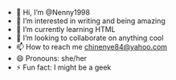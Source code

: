 - 👋 Hi, I’m @Nenny1998
- 👀 I’m interested in writing and being amazing
- 🌱 I’m currently learning HTML
- 💞️ I’m looking to collaborate on anything cool
- 📫 How to reach me chinenye84@yahoo.com
- 😄 Pronouns: she/her
- ⚡ Fun fact: I might be a geek

<!---
Nenny1998/Nenny1998 is a ✨ special ✨ repository because its `README.md` (this file) appears on your GitHub profile.
You can click the Preview link to take a look at your changes.
--->
